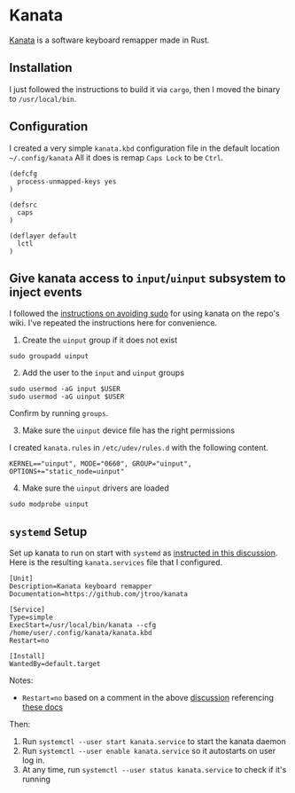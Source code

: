 # Kanata

[Kanata](https://github.com/jtroo/kanata) is a software keyboard remapper made in Rust.

## Installation

I just followed the instructions to build it via `cargo`, then I moved the binary to `/usr/local/bin`.

## Configuration

I created a very simple `kanata.kbd` configuration file in the default location `~/.config/kanata`
All it does is remap `Caps Lock` to be `Ctrl`.
```
(defcfg
  process-unmapped-keys yes
)

(defsrc
  caps
)

(deflayer default
  lctl
)
```
## Give kanata access to `input`/`uinput` subsystem to inject events

I followed the [instructions on avoiding sudo](https://github.com/jtroo/kanata/wiki/Avoid-using-sudo-on-Linux) for using kanata on the repo's wiki.
I've repeated the instructions here for convenience.

1. Create the `uinput` group if it does not exist
```
sudo groupadd uinput
```
2. Add the user to the `input` and `uinput` groups
```
sudo usermod -aG input $USER
sudo usermod -aG uinput $USER
```
Confirm by running `groups`.

3. Make sure the `uinput` device file has the right permissions

I created `kanata.rules` in `/etc/udev/rules.d` with the following content.
```
KERNEL=="uinput", MODE="0660", GROUP="uinput", OPTIONS+="static_node=uinput"
```
4. Make sure the `uinput` drivers are loaded
```
sudo modprobe uinput
```
## `systemd` Setup

Set up kanata to run on start with `systemd` as [instructed in this discussion](https://github.com/jtroo/kanata/discussions/130).
Here is the resulting `kanata.services` file that I configured.
```
[Unit]
Description=Kanata keyboard remapper
Documentation=https://github.com/jtroo/kanata

[Service]
Type=simple
ExecStart=/usr/local/bin/kanata --cfg /home/user/.config/kanata/kanata.kbd
Restart=no

[Install]
WantedBy=default.target
```

Notes:
- `Restart=no` based on a comment in the above [discussion](https://github.com/jtroo/kanata/discussions/130)
referencing [these docs](https://www.freedesktop.org/software/systemd/man/systemd.service.html#Restart=)

Then:
1. Run `systemctl --user start kanata.service` to start the kanata daemon
2. Run `systemctl --user enable kanata.service` so it autostarts on user log in.
3. At any time, run `systemctl --user status kanata.service` to check if it's running
